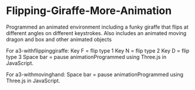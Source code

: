 # Flipping-Giraffe-More-Animation
Programmed an animated environment including a funky 
giraffe that flips at different angles on different 
keystrokes. 
Also includes an animated moving dragon and box and other
animated objects

For a3-withflippinggiraffe:
Key F = flip type 1
Key N = flip type 2
Key D = flip type 3
Space bar = pause animationProgrammed using Three.js in JavaScript.

For a3-withmovinghand:
Space bar = pause animationProgrammed using Three.js in JavaScript.
